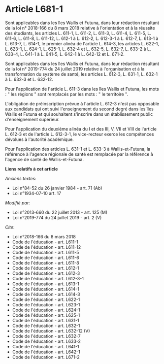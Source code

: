 # Article L681-1

Sont applicables dans les îles Wallis et Futuna, dans leur rédaction résultant de la loi n° 2018-166 du 8 mars 2018 relative
à l'orientation et à la réussite des étudiants, les articles L. 611-1, L. 611-2, L. 611-3, L. 611-4, 
L. 611-5, L. 611-6, L. 611-8, L. 611-12, L. 612-1 à L. 612-2, L. 612-3-1 à L. 612-7, L. 613-1 à L. 613-7, L. 614-1, le
premier alinéa de l'article L. 614-3, les articles L. 622-1, L. 623-1, L. 624-1, L. 625-1, L. 632-4 et L. 632-5, L. 632-7, L.
633-2 à L. 633-4, L. 641-1 à L. 641-5, L. 642-1 à L. 642-12 et L. 671-2.

Sont applicables dans les îles Wallis et Futuna, dans leur rédaction résultant de la loi n° 2019-774 du 24 juillet 2019
relative à l'organisation et à la transformation du système de santé, les articles L. 612-3, L. 631-1, L. 632-1 à L. 632-3 et
L. 632-12.

Pour l'application de l'article L. 611-3 dans les îles Wallis et Futuna, les mots : " les régions " sont remplacés par les
mots : " le territoire ".

L'obligation de préinscription prévue à l'article L. 612-3 n'est pas opposable aux candidats qui ont suivi l'enseignement du
second degré dans les îles Wallis et Futuna et qui souhaitent s'inscrire dans un établissement public d'enseignement
supérieur.

Pour l'application du deuxième alinéa du I et des III, V, VII et VIII de l'article L. 612-3 et de l'article L. 612-3-1, le
vice-recteur exerce les compétences dévolues à l'autorité académique.

Pour l'application des articles L. 631-1 et L. 633-3 à Wallis-et-Futuna, la référence à l'agence régionale de santé est
remplacée par la référence à l'agence de santé de Wallis-et-Futuna.

**Liens relatifs à cet article**

_Anciens textes_:

  - Loi n°84-52 du 26 janvier 1984 - art. 71 (Ab)
  - Loi n°1934-07-10 art. 17

_Modifié par_:

  - Loi n°2013-660 du 22 juillet 2013 - art. 125 (M)
  - Loi n°2019-774 du 24 juillet 2019 - art. 2 (V)

_Cite_:

  - Loi n°2018-166 du 8 mars 2018
  - Code de l'éducation - art. L611-1
  - Code de l'éducation - art. L611-12
  - Code de l'éducation - art. L611-5
  - Code de l'éducation - art. L611-6
  - Code de l'éducation - art. L611-8
  - Code de l'éducation - art. L612-1
  - Code de l'éducation - art. L612-3
  - Code de l'éducation - art. L612-3-1
  - Code de l'éducation - art. L613-1
  - Code de l'éducation - art. L614-1
  - Code de l'éducation - art. L614-3
  - Code de l'éducation - art. L622-1
  - Code de l'éducation - art. L623-1
  - Code de l'éducation - art. L624-1
  - Code de l'éducation - art. L625-1
  - Code de l'éducation - art. L631-1
  - Code de l'éducation - art. L632-1
  - Code de l'éducation - art. L632-12 (V)
  - Code de l'éducation - art. L632-7
  - Code de l'éducation - art. L633-2
  - Code de l'éducation - art. L641-1
  - Code de l'éducation - art. L642-1
  - Code de l'éducation - art. L671-2
